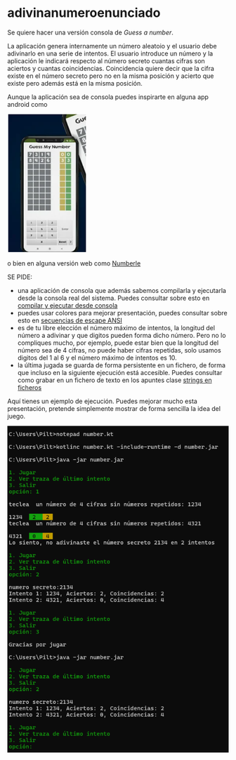 # adivinanumeroenunciado
Se quiere hacer una versión consola de *Guess a number*. 

La aplicación genera internamente un número aleatoio y el usuario debe adivinarlo  en una serie de intentos. El usuario introduce  un número y la aplicación  le indicará respecto al número secreto cuantas cifras  son aciertos y cuantas coincidencias. Coincidencia quiere decir que la cifra existe en el número secreto pero no en la misma posición y acierto que existe pero además está en la misma posición. 

Aunque la aplicación sea de consola puedes  inspirarte  en alguna app android como 

![guessmynumberandroid.png](guessmynumberandroid.png)

o bien en alguna versión web como
[Numberle](https://kveez.com/en/numberle/#google_vignette)

SE PIDE:
- una aplicación de consola que además sabemos compilarla y ejecutarla  desde la consola  real del sistema. Puedes consultar sobre esto en 
[compilar y ejecutar desde consola](https://manuais.pages.iessanclemente.net/apuntes/2.programacion/kotlin/01_prog_estructurada/018.kotlindesdeconsola/0181.compilaryejecutar/index.html)
- puedes usar colores para mejorar presentación, puedes consultar sobre esto en 
[secuencias de escape ANSI](https://manuais.pages.iessanclemente.net/apuntes/2.programacion/kotlin/01_prog_estructurada/018.kotlindesdeconsola/0182.secuenciasescapeansi/index.html)
- es de tu libre elección el número máximo de intentos, la longitud del número a adivinar y que digitos pueden forma dicho número. Pero no lo compliques mucho, por ejemplo, puede estar bien que la longitud del número sea de 4 cifras, no puede haber cifras repetidas, solo usamos digitos del 1 al 6 y el número máximo de intentos es 10.
- la última jugada se guarda de forma persistente en un fichero, de forma que incluso en la siguiente ejecución está accesible. Puedes consultar como grabar en un fichero de texto en los apuntes clase [strings en ficheros](https://manuais.pages.iessanclemente.net/apuntes/2.programacion/kotlin/01_prog_estructurada/017.algunasutilidades/0172.stringsenficheros/index.html)


Aquí tienes un ejemplo de ejecución. Puedes mejorar mucho esta presentación, pretende simplemente mostrar de forma sencilla la idea del juego.

![traza.png](traza.png)
